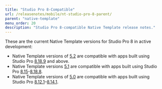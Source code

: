 ```yaml
---
title: "Studio Pro 8-Compatible"
url: /releasenotes/mobile/nt-studio-pro-8-parent/
parent: "native-template"
menu_order: 20
description: "Studio Pro 8-compatible Native Template release notes."
---
```


These are the current Native Template versions for Studio Pro 8 in active development:

* Native Template versions of [5.2](/releasenotes/mobile/nt-5.2-rn/) are compatible with apps built using Studio Pro [8.18.9](/releasenotes/studio-pro/8.18/#8189) and above.
* Native Template versions [5.1](/releasenotes/mobile/nt-5.1-rn/) are compatible with apps built using Studio Pro [8.15](/releasenotes/studio-pro/8.15/)-[8.18.8](/releasenotes/studio-pro/8.18/#8188).
* Native Template versions of [5.0](/releasenotes/mobile/nt-5.0-rn/) are compatible with apps built using Studio Pro [8.12.1](/releasenotes/studio-pro/8.12/#8121)–[8.14.1](/releasenotes/studio-pro/8.14/). 